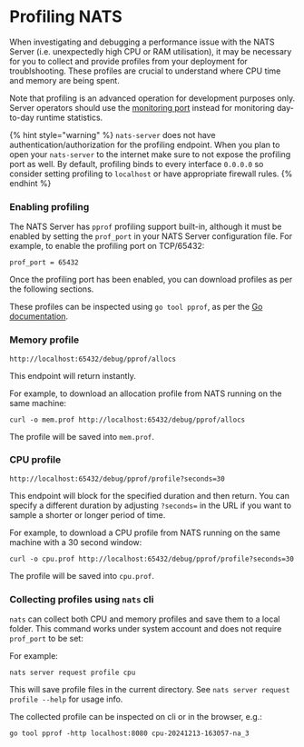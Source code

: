 # Profiling NATS

When investigating and debugging a performance issue with the NATS Server (i.e. unexpectedly high CPU or RAM utilisation), it may be necessary for you to collect and provide profiles from your deployment for troublshooting. These profiles are crucial to understand where CPU time and memory are being spent.

Note that profiling is an advanced operation for development purposes only. Server operators should use the [monitoring port](/running-a-nats-service/nats_admin/monitoring) instead for monitoring day-to-day runtime statistics.

{% hint style="warning" %}
`nats-server` does not have authentication/authorization for the profiling endpoint. When you plan to open your `nats-server` to the internet make sure to not expose the profiling port as well. By default, profiling binds to every interface `0.0.0.0` so consider setting profiling to `localhost` or have appropriate firewall rules.
{% endhint %}

### Enabling profiling

The NATS Server has `pprof` profiling support built-in, although it must be enabled by setting the `prof_port` in your NATS Server configuration file. For example, to enable the profiling port on TCP/65432:

```
prof_port = 65432
```

Once the profiling port has been enabled, you can download profiles as per the following sections.

These profiles can be inspected using `go tool pprof`, as per the [Go documentation](https://pkg.go.dev/net/http/pprof).

### Memory profile

`http://localhost:65432/debug/pprof/allocs`

This endpoint will return instantly.

For example, to download an allocation profile from NATS running on the same machine:

```shell
curl -o mem.prof http://localhost:65432/debug/pprof/allocs
```

The profile will be saved into `mem.prof`.

### CPU profile

`http://localhost:65432/debug/pprof/profile?seconds=30`

This endpoint will block for the specified duration and then return. You can specify a different duration by adjusting `?seconds=` in the URL if you want to sample a shorter or longer period of time.

For example, to download a CPU profile from NATS running on the same machine with a 30 second window:

```shell
curl -o cpu.prof http://localhost:65432/debug/pprof/profile?seconds=30
```

The profile will be saved into `cpu.prof`.

### Collecting profiles using `nats` cli
`nats` can collect both CPU and memory profiles and save them to a local folder. This command works under system account and does not require `prof_port` to be set:

For example:
```
nats server request profile cpu 
```
This will save profile files in the current directory.
See `nats server request profile --help` for usage info.

The collected profile can be inspected on cli or in the browser, e.g.:
```
go tool pprof -http localhost:8080 cpu-20241213-163057-na_3
```

